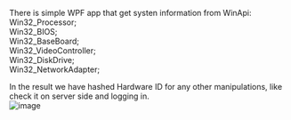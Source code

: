 There is simple WPF app that get systen information from WinApi:   
Win32_Processor;   
Win32_BIOS;  
Win32_BaseBoard;  
Win32_VideoController;  
Win32_DiskDrive;  
Win32_NetworkAdapter;  

In the result we have hashed Hardware ID for any other manipulations, like check it on server side and logging in.  
![image](https://github.com/user-attachments/assets/92936708-0e9d-4a59-8568-5980784073cd)


